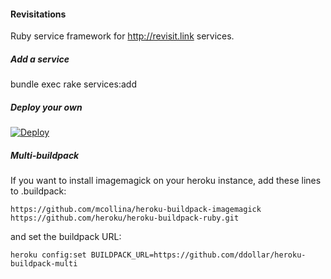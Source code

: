 #### Revisitations

Ruby service framework for http://revisit.link services.

##### Add a service

bundle exec rake services:add

##### Deploy your own

[![Deploy](https://www.herokucdn.com/deploy/button.png)](https://heroku.com/deploy)

##### Multi-buildpack

If you want to install imagemagick on your heroku instance, add these lines to .buildpack:

```
https://github.com/mcollina/heroku-buildpack-imagemagick
https://github.com/heroku/heroku-buildpack-ruby.git
```

and set the buildpack URL:

```
heroku config:set BUILDPACK_URL=https://github.com/ddollar/heroku-buildpack-multi
```